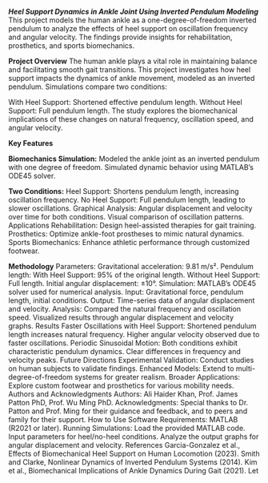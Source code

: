 ***Heel Support Dynamics in Ankle Joint Using Inverted Pendulum Modeling***
This project models the human ankle as a one-degree-of-freedom inverted pendulum to analyze the effects of heel support on oscillation frequency and angular velocity. The findings provide insights for rehabilitation, prosthetics, and sports biomechanics.

**Project Overview**
The human ankle plays a vital role in maintaining balance and facilitating smooth gait transitions. This project investigates how heel support impacts the dynamics of ankle movement, modeled as an inverted pendulum. Simulations compare two conditions:

With Heel Support: Shortened effective pendulum length.
Without Heel Support: Full pendulum length.
The study explores the biomechanical implications of these changes on natural frequency, oscillation speed, and angular velocity.

**Key Features**

**Biomechanics Simulation:**
Modeled the ankle joint as an inverted pendulum with one degree of freedom.
Simulated dynamic behavior using MATLAB’s ODE45 solver.

**Two Conditions:**
Heel Support: Shortens pendulum length, increasing oscillation frequency.
No Heel Support: Full pendulum length, leading to slower oscillations.
Graphical Analysis:
Angular displacement and velocity over time for both conditions.
Visual comparison of oscillation patterns.
Applications
Rehabilitation: Design heel-assisted therapies for gait training.
Prosthetics: Optimize ankle-foot prostheses to mimic natural dynamics.
Sports Biomechanics: Enhance athletic performance through customized footwear.

**Methodology**
Parameters:
Gravitational acceleration: 9.81 m/s².
Pendulum length:
With Heel Support: 95% of the original length.
Without Heel Support: Full length.
Initial angular displacement: ±10°.
Simulation:
MATLAB’s ODE45 solver used for numerical analysis.
Input: Gravitational force, pendulum length, initial conditions.
Output: Time-series data of angular displacement and velocity.
Analysis:
Compared the natural frequency and oscillation speed.
Visualized results through angular displacement and velocity graphs.
Results
Faster Oscillations with Heel Support:
Shortened pendulum length increases natural frequency.
Higher angular velocity observed due to faster oscillations.
Periodic Sinusoidal Motion:
Both conditions exhibit characteristic pendulum dynamics.
Clear differences in frequency and velocity peaks.
Future Directions
Experimental Validation:
Conduct studies on human subjects to validate findings.
Enhanced Models:
Extend to multi-degree-of-freedom systems for greater realism.
Broader Applications:
Explore custom footwear and prosthetics for various mobility needs.
Authors and Acknowledgments
Authors: Ali Haider Khan, Prof. James Patton PhD, Prof. Wu Ming PhD.
Acknowledgments: Special thanks to Dr. Patton and Prof. Ming for their guidance and feedback, and to peers and family for their support.
How to Use
Software Requirements:
MATLAB (R2021 or later).
Running Simulations:
Load the provided MATLAB code.
Input parameters for heel/no-heel conditions.
Analyze the output graphs for angular displacement and velocity.
References
Garcia-Gonzalez et al., Effects of Biomechanical Heel Support on Human Locomotion (2023).
Smith and Clarke, Nonlinear Dynamics of Inverted Pendulum Systems (2014).
Kim et al., Biomechanical Implications of Ankle Dynamics During Gait (2021).
Let 
